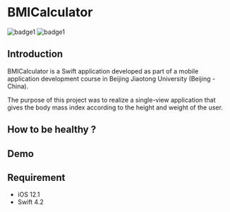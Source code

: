 # BMICalculator
![badge1](https://img.shields.io/badge/license-MIT-brightgreen.svg )
![badge1](https://img.shields.io/badge/language-Swift-yellow.svg )
## Introduction
BMICalculator is a Swift application developed as part of a mobile application development course in Beijing Jiaotong University (Beijing - China).

The purpose of this project was to realize a single-view application that gives the body mass index according to the height and weight of the user.
## How to be healthy ?


## Demo


## Requirement
* iOS 12.1
* Swift 4.2
